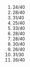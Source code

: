 1) 24/40
2) 28/40
3) 31/40
4) 25/40
5) 33/40
6) 28/40
7) 28/40
8) 30/40
9) 26/40
10) 31/30
11) 26/40